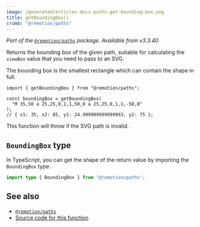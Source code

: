 ```yaml
---
image: /generated/articles-docs-paths-get-bounding-box.png
title: getBoundingBox()
crumb: "@remotion/paths"
---
```


_Part of the [`@remotion/paths`](/docs/paths) package. Available from v3.3.40_

Returns the bounding box of the given path, suitable for calculating the `viewBox` value that you need to pass to an SVG.

The bounding box is the smallest rectangle which can contain the shape in full.

```tsx twoslash title="get-bounding-box.ts"
import { getBoundingBox } from "@remotion/paths";

const boundingBox = getBoundingBox(
  "M 35,50 a 25,25,0,1,1,50,0 a 25,25,0,1,1,-50,0"
);
// { x1: 35, x2: 85, y1: 24.999999999999993, y2: 75 };
```

This function will throw if the SVG path is invalid.

## `BoundingBox` type

In TypeScript, you can get the shape of the return value by importing the `BoundingBox` type:

```ts twoslash
import type { BoundingBox } from "@remotion/paths";
```

## See also

- [`@remotion/paths`](/docs/paths)
- [Source code for this function](https://github.com/remotion-dev/remotion/blob/main/packages/paths/src/get-bounding-box.ts)
